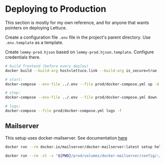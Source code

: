# Deploying to Production

This section is mostly for my own reference, and for anyone that wants pointers on deploying Lettuce.

Create a configuration file `.env` file in the project's parent directory. Use `.env.template` as a template.

Create `lemmy-prod.hjson` based on `lemmy-prod.hjson.template`. Configure credentials there.

```bash
# build frontend (before every deploy)
docker build --build-arg host=lettuce.link --build-arg is_secure=true --file prod/Dockerfile -t lettuce:prod .

# start:
docker-compose --env-file ../.env --file prod/docker-compose.yml up -d

# stop:
docker-compose --env-file ../.env --file prod/docker-compose.yml down

# logs:
docker-compose --file prod/docker-compose.yml logs -f
```

## Mailserver

This setup uses docker-mailserver. See documentation [here](https://docker-mailserver.github.io/docker-mailserver/edge/)

```bash
docker run --rm docker.io/mailserver/docker-mailserver:latest setup help

docker run --rm -it -v "${PWD}/prod/volumes/docker-mailserver/config/:/tmp/docker-mailserver/" docker.io/mailserver/docker-mailserver bash
```
